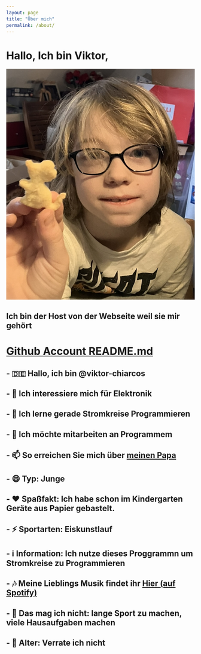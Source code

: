 ```yaml
---
layout: page
title: "Über mich"
permalink: /about/
---
```


# Hallo, Ich bin Viktor,

![](Entwurf/VIKTOR-WEBBILD.jpg)


## Ich bin der Host von der Webseite weil sie mir gehört

# [Github Account README.md](http://github.com/viktor-chiarcos/viktor-chiarcos)

## - 🇩🇪 Hallo, ich bin @viktor-chiarcos
## - 👀 Ich interessiere mich für Elektronik
## - 🌱 Ich lerne gerade Stromkreise Programmieren
## - 💞️ Ich möchte mitarbeiten an Programmem
## - 📫 So erreichen Sie mich über [meinen Papa](https://github.com/chiarcos)
## - 😄 Typ: Junge
## - ❤️ Spaßfakt: Ich habe schon im Kindergarten Geräte aus Papier gebastelt.
## - ⚡️ Sportarten: Eiskunstlauf
## - ℹ️ Information: Ich nutze dieses Proggrammn um Stromkreise zu Programmieren
## - 🎶 Meine Lieblings Musik findet ihr [Hier (auf Spotify) ](https://open.spotify.com/playlist/33a3P5kT2XK7V2NE11puD2?si=TZKCPxLFRGmnVrRYJPqH_g&pi=e-7_wwSH6USaOR)
## - 🙁 Das mag ich nicht: lange Sport zu machen, viele Hausaufgaben machen
## - 👴 Alter: Verrate ich nicht

